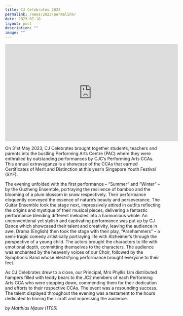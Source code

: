 ```yaml
---
title: CJ Celebrates 2023
permalink: /news/2023/permalink/
date: 2023-07-18
layout: post
description: ""
image: ""
---
```

<iframe allowfullscreen="" allow="accelerometer; autoplay; clipboard-write; encrypted-media; gyroscope; picture-in-picture; web-share" frameborder="0" title="YouTube video player" src="https://www.youtube.com/embed/8q6v8p4SqXM" height="315" width="560"></iframe>

On 31st May 2023, CJ Celebrates brought together students, teachers and parents into the bustling Performing Arts Centre (PAC) where they were enthralled by outstanding performances by CJC’s Performing Arts CCAs. This annual extravaganza is a showcase of the CCAs that earned Certificates of Merit and Distinction at this year’s Singapore Youth Festival (SYF).

The evening unfolded with the first performance – “Summer” and “Winter” – by the Guzheng Ensemble, portraying the resilience of bamboo and the blooming of a plum blossom in snow respectively. Their performance eloquently conveyed the essence of nature’s beauty and perseverance. The Guitar Ensemble took the stage next, impressively attired in outfits reflecting the origins and mystique of their musical pieces, delivering a fantastic performance blending different melodies into a harmonious whole. An unconventional yet stylish and captivating performance was put up by CJ Dance which showcased their talent and creativity, leaving the audience in awe. Drama (English) then took the stage with their play, “Arsehammers” – a semi-tragic comedy artistically portraying life with Alzheimer’s through the perspective of a young child. The actors brought the characters to life with emotional depth, committing themselves to the characters. The audience was enchanted by the heavenly voices of our Choir, followed by the Symphonic Band whose electrifying performance brought everyone to their feet.&nbsp;

As CJ Celebrates drew to a close, our Principal, Mrs Phyllis Lim distributed hampers filled with teddy bears to the JC2 members of each Performing Arts CCA who were stepping down, commending them for their dedication and efforts to their respective CCAs. The event was a resounding success. The talent displayed throughout the evening was a testament to the hours dedicated to honing their craft and impressing the audience.

*by Matthias Njauw (1T05)*